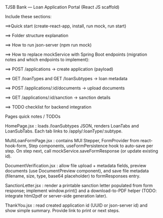 TJSB Bank  — Loan Application Portal (React JS scaffold)


    
Include these sections:

==>Quick start (create-react-app, install, run mock, run start)

==> Folder structure explanation

==> How to run json-server (npm run mock)

==> How to replace mockService with Spring Boot endpoints (migration notes and which endpoints to implement):

==> POST /applications -> create application (payload)

==> GET /loanTypes and GET /loanSubtypes -> loan metadata

==> POST /applications/:id/documents -> upload documents

==> GET /applications/:id/sanction -> sanction details

==> TODO checklist for backend integration

Pages quick notes / TODOs

HomePage.jsx : loads /loanSubtypes JSON, renders LoanTabs and LoanSubTabs. Each tab links to /apply/:loanType/:subtype.

MultiLoanFormPage.jsx : contains MUI Stepper, FormProvider from react-hook-form, Step components, useFormPersistence hook to auto-save per step. On step next, call mockService.saveFormResponse (or update existing id).

DocumentVerification.jsx : allow file upload + metadata fields, preview documents (use DocumentPreview component), and save file metadata (filename, size, type, base64 placeholder) to formResponses entry.

SanctionLetter.jsx : render a printable sanction letter populated from form response; implement window.print() and a download-to-PDF helper (TODO: integrate html2pdf or server-side generation later).

ThankYou.jsx : read created application id (UUID or json-server id) and show simple summary. Provide link to print or next steps.